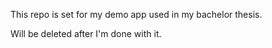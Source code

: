 This repo is set for my demo app used in my bachelor thesis.

Will be deleted after I'm done with it.
